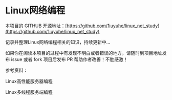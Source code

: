 # Linux网络编程

本项目的 GITHUB 开源地址：[https://github.com/1iuyuhe/linux_net_study](https://github.com/1iuyuhe/linux_net_study)

记录并整理Linux网络编程相关的知识，持续更新中...

如果你在阅读本项目的过程中有发现不明白或者错误的地方，请随时到项目地址发布 issue 或者 fork 项目后发布 PR 帮助作者改善！不胜感激！

参考资料：

Linux高性能服务器编程

Linux多线程服务端编程